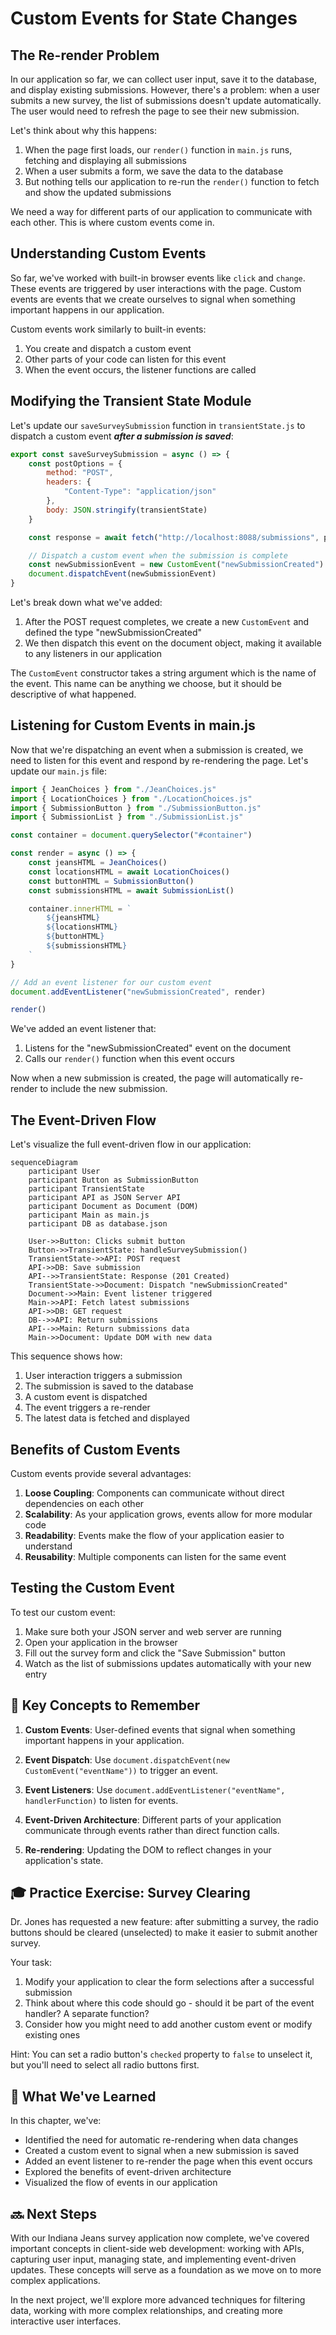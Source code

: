# Custom Events for State Changes

## The Re-render Problem

In our application so far, we can collect user input, save it to the database, and display existing submissions. However, there's a problem: when a user submits a new survey, the list of submissions doesn't update automatically. The user would need to refresh the page to see their new submission.

Let's think about why this happens:

1. When the page first loads, our `render()` function in `main.js` runs, fetching and displaying all submissions
2. When a user submits a form, we save the data to the database
3. But nothing tells our application to re-run the `render()` function to fetch and show the updated submissions

We need a way for different parts of our application to communicate with each other. This is where custom events come in.

## Understanding Custom Events

So far, we've worked with built-in browser events like `click` and `change`. These events are triggered by user interactions with the page. Custom events are events that we create ourselves to signal when something important happens in our application.

Custom events work similarly to built-in events:
1. You create and dispatch a custom event
2. Other parts of your code can listen for this event
3. When the event occurs, the listener functions are called

## Modifying the Transient State Module

Let's update our `saveSurveySubmission` function in `transientState.js` to dispatch a custom event ***after a submission is saved***:

```javascript
export const saveSurveySubmission = async () => {
    const postOptions = {
        method: "POST",
        headers: {
            "Content-Type": "application/json"
        },
        body: JSON.stringify(transientState)
    }

    const response = await fetch("http://localhost:8088/submissions", postOptions)

    // Dispatch a custom event when the submission is complete
    const newSubmissionEvent = new CustomEvent("newSubmissionCreated")
    document.dispatchEvent(newSubmissionEvent)
}
```

Let's break down what we've added:

1. After the POST request completes, we create a new `CustomEvent` and defined the type "newSubmissionCreated"
2. We then dispatch this event on the document object, making it available to any listeners in our application

The `CustomEvent` constructor takes a string argument which is the name of the event. This name can be anything we choose, but it should be descriptive of what happened.

## Listening for Custom Events in main.js

Now that we're dispatching an event when a submission is created, we need to listen for this event and respond by re-rendering the page. Let's update our `main.js` file:

```javascript
import { JeanChoices } from "./JeanChoices.js"
import { LocationChoices } from "./LocationChoices.js"
import { SubmissionButton } from "./SubmissionButton.js"
import { SubmissionList } from "./SubmissionList.js"

const container = document.querySelector("#container")

const render = async () => {
    const jeansHTML = JeanChoices()
    const locationsHTML = await LocationChoices()
    const buttonHTML = SubmissionButton()
    const submissionsHTML = await SubmissionList()

    container.innerHTML = `
        ${jeansHTML}
        ${locationsHTML}
        ${buttonHTML}
        ${submissionsHTML}
    `
}

// Add an event listener for our custom event
document.addEventListener("newSubmissionCreated", render)

render()
```

We've added an event listener that:
1. Listens for the "newSubmissionCreated" event on the document
2. Calls our `render()` function when this event occurs

Now when a new submission is created, the page will automatically re-render to include the new submission.

## The Event-Driven Flow

Let's visualize the full event-driven flow in our application:

```mermaid
sequenceDiagram
    participant User
    participant Button as SubmissionButton
    participant TransientState
    participant API as JSON Server API
    participant Document as Document (DOM)
    participant Main as main.js
    participant DB as database.json
    
    User->>Button: Clicks submit button
    Button->>TransientState: handleSurveySubmission()
    TransientState->>API: POST request
    API->>DB: Save submission
    API-->>TransientState: Response (201 Created)
    TransientState->>Document: Dispatch "newSubmissionCreated"
    Document->>Main: Event listener triggered
    Main->>API: Fetch latest submissions
    API->>DB: GET request
    DB-->>API: Return submissions
    API-->>Main: Return submissions data
    Main->>Document: Update DOM with new data
```

This sequence shows how:
1. User interaction triggers a submission
2. The submission is saved to the database
3. A custom event is dispatched
4. The event triggers a re-render
5. The latest data is fetched and displayed

## Benefits of Custom Events

Custom events provide several advantages:

1. **Loose Coupling**: Components can communicate without direct dependencies on each other
2. **Scalability**: As your application grows, events allow for more modular code
3. **Readability**: Events make the flow of your application easier to understand
4. **Reusability**: Multiple components can listen for the same event

## Testing the Custom Event

To test our custom event:

1. Make sure both your JSON server and web server are running
2. Open your application in the browser
3. Fill out the survey form and click the "Save Submission" button
4. Watch as the list of submissions updates automatically with your new entry

## 📓 Key Concepts to Remember

1. **Custom Events**: User-defined events that signal when something important happens in your application.

2. **Event Dispatch**: Use `document.dispatchEvent(new CustomEvent("eventName"))` to trigger an event.

3. **Event Listeners**: Use `document.addEventListener("eventName", handlerFunction)` to listen for events.

4. **Event-Driven Architecture**: Different parts of your application communicate through events rather than direct function calls.

5. **Re-rendering**: Updating the DOM to reflect changes in your application's state.

## 🎓 Practice Exercise: Survey Clearing

Dr. Jones has requested a new feature: after submitting a survey, the radio buttons should be cleared (unselected) to make it easier to submit another survey.

Your task:
1. Modify your application to clear the form selections after a successful submission
2. Think about where this code should go - should it be part of the event handler? A separate function?
3. Consider how you might need to add another custom event or modify existing ones

Hint: You can set a radio button's `checked` property to `false` to unselect it, but you'll need to select all radio buttons first.

## 📝 What We've Learned

In this chapter, we've:
- Identified the need for automatic re-rendering when data changes
- Created a custom event to signal when a new submission is saved
- Added an event listener to re-render the page when this event occurs
- Explored the benefits of event-driven architecture
- Visualized the flow of events in our application

## 🔜 Next Steps

With our Indiana Jeans survey application now complete, we've covered important concepts in client-side web development: working with APIs, capturing user input, managing state, and implementing event-driven updates. These concepts will serve as a foundation as we move on to more complex applications.

In the next project, we'll explore more advanced techniques for filtering data, working with more complex relationships, and creating more interactive user interfaces.